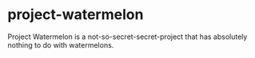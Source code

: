 project-watermelon
==================

Project Watermelon is a not-so-secret-secret-project that has absolutely nothing to do with watermelons. 
